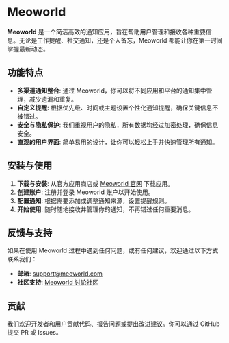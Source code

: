 # Meoworld

**Meoworld** 是一个简洁高效的通知应用，旨在帮助用户管理和接收各种重要信息。无论是工作提醒、社交通知，还是个人备忘，Meoworld 都能让你在第一时间掌握最新动态。

## 功能特点

- **多渠道通知整合**: 通过 Meoworld，你可以将不同应用和平台的通知集中管理，减少遗漏和重复。
- **自定义提醒**: 根据优先级、时间或主题设置个性化通知提醒，确保关键信息不被错过。
- **安全与隐私保护**: 我们重视用户的隐私，所有数据均经过加密处理，确保信息安全。
- **直观的用户界面**: 简单易用的设计，让你可以轻松上手并快速管理所有通知。

## 安装与使用

1. **下载与安装**: 从官方应用商店或 [Meoworld 官网](#) 下载应用。
2. **创建账户**: 注册并登录 Meoworld 账户以开始使用。
3. **配置通知**: 根据需要添加或调整通知来源，设置提醒规则。
4. **开始使用**: 随时随地接收并管理你的通知，不再错过任何重要消息。

## 反馈与支持

如果在使用 Meoworld 过程中遇到任何问题，或有任何建议，欢迎通过以下方式联系我们：

- **邮箱**: support@meoworld.com
- **社区支持**: [Meoworld 讨论社区](#)

## 贡献

我们欢迎开发者和用户贡献代码、报告问题或提出改进建议。你可以通过 GitHub 提交 PR 或 Issues。
